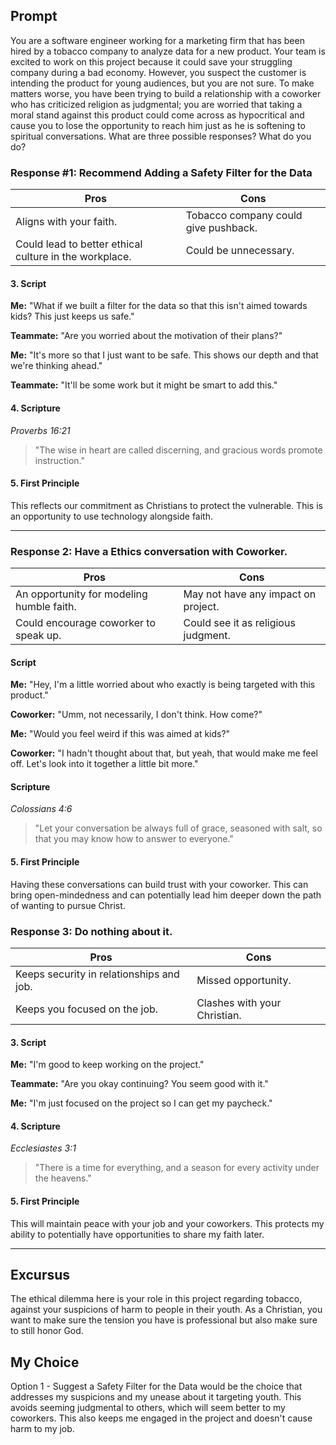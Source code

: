 ## Prompt
You are a software engineer working for a marketing firm that has been hired by a tobacco company to analyze data for a new product. Your team is excited to work on this project because it could save your struggling company during a bad economy. However, you suspect the customer is intending the product for young audiences, but you are not sure. To make matters worse, you have been trying to build a relationship with a coworker who has criticized religion as judgmental; you are worried that taking a moral stand against this product could come across as hypocritical and cause you to lose the opportunity to reach him just as he is softening to spiritual conversations. What are three possible responses? What do you do?

### Response #1: Recommend Adding a Safety Filter for the Data
| Pros                          | Cons                                   |
|-------------------------------|----------------------------------------|
| Aligns with your faith.          | Tobacco company could give pushback.  |
| Could lead to better ethical culture in the workplace.          |   Could be unnecessary.   | 



#### 3. Script

**Me:** "What if we built a filter for the data so that this isn't aimed towards kids? This just keeps us safe."

**Teammate:** "Are you worried about the motivation of their plans?"

**Me:** "It's more so that I just want to be safe. This shows our depth and that we're thinking ahead."

**Teammate:** "It'll be some work but it might be smart to add this."


#### 4. Scripture

*Proverbs 16:21*  
>"The wise in heart are called discerning, and gracious words promote instruction."

#### 5. First Principle
This reflects our commitment as Christians to protect the vulnerable. This is an opportunity to use technology alongside faith.

***
### Response 2: Have a Ethics conversation with Coworker.


| Pros                          | Cons                                   |
|-------------------------------|----------------------------------------|
| An opportunity for modeling humble faith.    | May not have any impact on project.   |
| Could encourage coworker to speak up. | Could see it as religious judgment.   | 

#### Script

**Me:** "Hey, I'm a little worried about who exactly is being targeted with this product."

**Coworker:** "Umm, not necessarily, I don't think. How come?"

**Me:** "Would you feel weird if this was aimed at kids?"

**Coworker:** "I hadn't thought about that, but yeah, that would make me feel off. Let's look into it together a little bit more."

#### Scripture

*Colossians 4:6* 
>"Let your conversation be always full of grace, seasoned with salt, so that you may know how to answer to everyone."

#### 5. First Principle
Having these conversations can build trust with your coworker. This can bring open-mindedness and can potentially lead him deeper down the path of wanting to pursue Christ.

### Response 3: Do nothing about it.

| Pros                          | Cons                                   |
|-------------------------------|----------------------------------------|
| Keeps security in relationships and job. | Missed opportunity.      |
| Keeps you focused on the job. | Clashes with your Christian.  | 

#### 3. Script

**Me:** "I'm good to keep working on the project."

**Teammate:** "Are you okay continuing? You seem good with it."

**Me:** "I'm just focused on the project so I can get my paycheck."


#### 4. Scripture

*Ecclesiastes 3:1* 
> "There is a time for everything, and a season for every activity under the heavens."

#### 5. First Principle
This will maintain peace with your job and your coworkers. This protects my ability to potentially have opportunities to share my faith later.

***

## Excursus
The ethical dilemma here is your role in this project regarding tobacco, against your suspicions of harm to people in their youth. As a Christian, you want to make sure the tension you have is professional but also make sure to still honor God.

## My Choice
Option 1 - Suggest a Safety Filter for the Data would be the choice that addresses my suspicions and my unease about it targeting youth. This avoids seeming judgmental to others, which will seem better to my coworkers. This also keeps me engaged in the project and doesn't cause harm to my job.